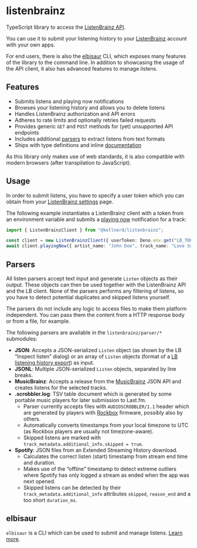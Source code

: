 # listenbrainz

TypeScript library to access the [ListenBrainz API].

You can use it to submit your listening history to your [ListenBrainz] account with your own apps.

For end users, there is also the [elbisaur] CLI, which exposes many features of the library to the command line.
In addition to showcasing the usage of the API client, it also has advanced features to manage listens.

## Features

- Submits listens and playing now notifications
- Browses your listening history and allows you to delete listens
- Handles ListenBrainz authorization and API errors
- Adheres to rate limits and optionally retries failed requests
- Provides generic `GET` and `POST` methods for (yet) unsupported API endpoints
- Includes additional [parsers](#parsers) to extract listens from text formats
- Ships with type definitions and inline [documentation]

As this library only makes use of web standards, it is also compatible with modern browsers (after transpilation to JavaScript).

## Usage

In order to submit listens, you have to specify a user token which you can obtain from your [ListenBrainz settings] page.

The following example instantiates a ListenBrainz client with a token from an environment variable and submits a [playing now] notification for a track:

```ts
import { ListenBrainzClient } from "@kellnerd/listenbrainz";

const client = new ListenBrainzClient({ userToken: Deno.env.get("LB_TOKEN") });
await client.playingNow({ artist_name: "John Doe", track_name: "Love Song" });
```

## Parsers

All listen parsers accept text input and generate `Listen` objects as their output.
These objects can then be used together with the ListenBrainz API and the LB client.
None of the parsers performs any filtering of listens, so you have to detect potential duplicates and skipped listens yourself.

The parsers do not include any logic to access files to make them platform independent.
You can pass them the content from a HTTP response body or from a file, for example.

The following parsers are available in the `listenbrainz/parser/*` submodules:

- **JSON**: Accepts a JSON-serialized `Listen` object (as shown by the LB “Inspect listen” dialog) or an array of `Listen` objects (format of a [LB listening history export]) as input.
- **JSONL**: Multiple JSON-serialized `Listen` objects, separated by line breaks.
- **MusicBrainz**: Accepts a release from the [MusicBrainz] JSON API and creates listens for the selected tracks.
- **.scrobbler.log**: TSV table document which is generated by some portable music players for later submission to Last.fm.
  - Parser currently accepts files with `AUDIOSCROBBLER/1.1` header which are generated by players with [Rockbox] firmware, possibly also by others.
  - Automatically converts timestamps from your local timezone to UTC (as Rockbox players are usually not timezone-aware).
  - Skipped listens are marked with `track_metadata.additional_info.skipped = true`.
- **Spotify**: JSON files from an Extended Streaming History download.
  - Calculates the correct listen (start) timestamp from stream end time and duration.
  - Makes use of the “offline” timestamp to detect extreme outliers where Spotify has only logged a stream as ended when the app was next opened.
  - Skipped listens can be detected by their `track_metadata.additional_info` attributes `skipped`, `reason_end` and a too short `duration_ms`.

## elbisaur

`elbisaur` is a CLI which can be used to submit and manage listens. [Learn more][elbisaur].

[documentation]: https://jsr.io/@kellnerd/listenbrainz/doc
[elbisaur]: https://github.com/kellnerd/elbisaur
[MusicBrainz]: https://musicbrainz.org/
[ListenBrainz]: https://listenbrainz.org/
[ListenBrainz API]: https://listenbrainz.readthedocs.io/en/latest/users/api/index.html
[ListenBrainz settings]: https://listenbrainz.org/settings/
[LB listening history export]: https://listenbrainz.org/settings/export/
[playing now]: https://listenbrainz.org/listening-now/
[Rockbox]: https://www.rockbox.org/wiki/LastFMLog
